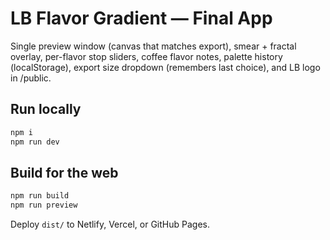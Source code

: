 # LB Flavor Gradient — Final App

Single preview window (canvas that matches export), smear + fractal overlay, per-flavor stop sliders, coffee flavor notes,
palette history (localStorage), export size dropdown (remembers last choice), and LB logo in /public.

## Run locally
```bash
npm i
npm run dev
```

## Build for the web
```bash
npm run build
npm run preview
```

Deploy `dist/` to Netlify, Vercel, or GitHub Pages.
